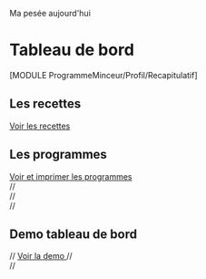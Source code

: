 
<!-- page header -->
<a class="btn btn-danger btn-large pull-right" id="mapesee">Ma pesée aujourd'hui</a>
<h1 id="page-header">Tableau de bord</h1>

<div class="fluid-container">
	<div class="row-fluid">
		[MODULE ProgrammeMinceur/Profil/Recapitulatif]
	</div>
	<div class="row-fluid">
		<div class="span6 well">
			<h2>Les recettes</h2>
			<a href="/Recettes" class="btn btn-block btn-primary"> Voir les recettes </a>
		</div>	
		<div class="span6 well">
			<h2>Les programmes</h2>
			<a href="/Programme" class="btn btn-block btn-primary"> Voir et imprimer les programmes </a>
		</div>	
	</div>
//	<div class="row-fluid">
//		<div class="span6 well">
//			<h2>Demo tableau de bord</h2>
//			<a href="/Tableau" class="btn btn-block btn-primary"> Voir la demo </a>
//		</div>	
//	</div>	
</div>		
